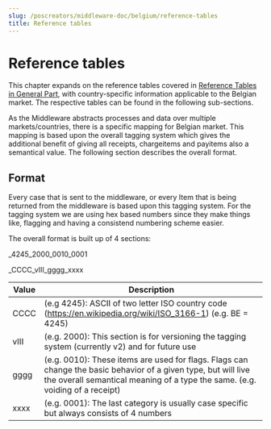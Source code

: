 ```yaml
---
slug: /poscreators/middleware-doc/belgium/reference-tables
title: Reference tables
---
```


# Reference tables
This chapter expands on the reference tables covered in [Reference Tables in General Part](../../general/reference-tables/reference-tables.md#reference-tables), with country-specific information applicable to the Belgian market. The respective tables can be found in the following sub-sections.

As the Middleware abstracts processes and data over multiple markets/countries, there is a specific mapping for Belgian market. This mapping is based upon the overall tagging system which gives the additional benefit of giving all receipts, chargeitems and payitems also a semantical value. The following section describes the overall format.

## Format

Every case that is sent to the middleware, or every Item that is being returned from the middleware is based upon this tagging system. For the tagging system we are using hex based numbers since they make things like, flagging and having a consistend numbering scheme easier.

The overall format is built up of 4 sections:

_4245_2000_0010_0001 

_CCCC_vIII_gggg_xxxx 

| **Value**            | **Description**                                                                                     |
|----------------------|-----------------------------------------------------------------------------------------------------|
|CCCC|(e.g 4245): ASCII of two letter ISO country code (https://en.wikipedia.org/wiki/ISO_3166-1) (e.g. BE = 4245) |
|vIII|(e.g. 2000): This section is for versioning the tagging system (currently v2) and for future use  |
|gggg|(e.g. 0010): These items are used for flags. Flags can change the basic behavior of a given type, but will live the overall semantical meaning of a type the same. (e.g. voiding of a receipt)|
|xxxx|(e.g. 0001): The last category is usually case specific but always consists of 4 numbers |